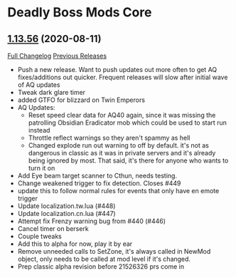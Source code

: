 # Deadly Boss Mods Core

## [1.13.56](https://github.com/DeadlyBossMods/DBM-Classic/tree/1.13.56) (2020-08-11)
[Full Changelog](https://github.com/DeadlyBossMods/DBM-Classic/compare/1.13.55...1.13.56) [Previous Releases](https://github.com/DeadlyBossMods/DBM-Classic/releases)

- Push a new release. Want to push updates out more often to get AQ fixes/additions out quicker. Frequent releases will slow after initial wave of AQ updates  
- Tweak dark glare timer  
- added GTFO for blizzard on Twin Emperors  
- AQ Updates:  
     - Reset speed clear data for AQ40 again, since it was missing the patrolling Obsidian Eradicator mob which could be used to start run instead  
     - Throttle reflect warnings so they aren't spammy as hell  
     - Changed explode run out warning to off by default. it's not as dangerous in classic as it was in private servers and it's already being ignored by most. That said, it's there for anyone who wants to turn it on  
- Add Eye beam target scanner to Cthun, needs testing.  
- Change weakened trigger to fix detection. Closes #449  
- update this to follow normal rules for events that only have en emote trigger  
- Update localization.tw.lua (#448)  
- Update localization.cn.lua (#447)  
- Attempt fix Frenzy warning bug from #440 (#446)  
- Cancel  timer on berserk  
- Couple tweaks  
- Add this to alpha for now, play it by ear  
- Remove unneeded calls to SetZone, it's always called in NewMod object, only needs to be called at mod level if it's changed.  
- Prep classic alpha revision before 21526326 prs come in  

